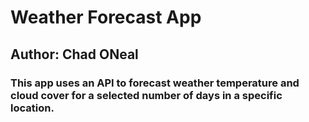 # Weather Forecast App
<h2> Author: Chad ONeal
<h3> This app uses an API to forecast weather temperature and cloud cover for a selected number of days in a specific location.
